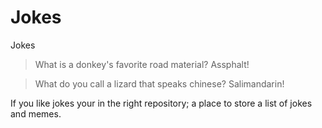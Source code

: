 # Jokes
Jokes

>What is a donkey's favorite road material? Assphalt!

>What do you call a lizard that speaks chinese? Salimandarin!

If you like jokes your in the right repository; a place to store a list of jokes and memes.




